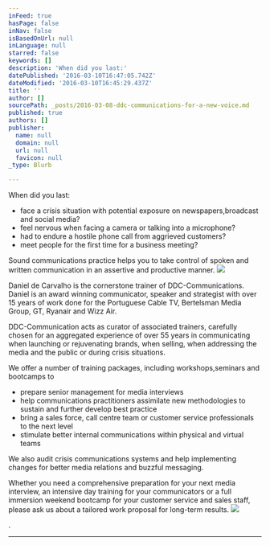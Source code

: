 ```yaml
---
inFeed: true
hasPage: false
inNav: false
isBasedOnUrl: null
inLanguage: null
starred: false
keywords: []
description: 'When did you last:'
datePublished: '2016-03-10T16:47:05.742Z'
dateModified: '2016-03-10T16:45:29.437Z'
title: ''
author: []
sourcePath: _posts/2016-03-08-ddc-communications-for-a-new-voice.md
published: true
authors: []
publisher:
  name: null
  domain: null
  url: null
  favicon: null
_type: Blurb

---
```

When did you last:

* face a crisis situation with potential exposure on newspapers,broadcast and social media?
* feel nervous when facing a camera or talking into a microphone?
* had to endure a hostile phone call from aggrieved customers?
* meet people for the first time for a business meeting?

Sound communications practice helps you to take control of spoken and written communication in an assertive and productive manner. ![](https://the-grid-user-content.s3-us-west-2.amazonaws.com/46313521-ad21-4908-892f-267b6a06d11f.jpg)

Daniel de Carvalho is the cornerstone trainer of DDC-Communications. Daniel is an award winning communicator, speaker and strategist with over 15 years of work done for the Portuguese Cable TV, Bertelsman Media Group, GT, Ryanair and Wizz Air. 

DDC-Communication acts as curator of associated trainers, carefully chosen for an aggregated experience of over 55 years in communicating when launching or rejuvenating brands, when selling, when addressing the media and the public or during crisis situations. 

We offer a number of training packages, including workshops,seminars and bootcamps to

* prepare senior management for media interviews
* help communications practitioners assimilate new methodologies to sustain and further develop best practice
* bring a sales force, call centre team or customer service professionals to the next level
* stimulate better internal communications within physical and virtual teams

We also audit crisis communications systems and help implementing changes for better media relations and buzzful messaging.

Whether you need a comprehensive preparation for your next media interview, an intensive day training for your communicators or a full immersion weekend bootcamp for your customer service and sales staff, please ask us about a tailored work proposal for long-term results.
![](https://the-grid-user-content.s3-us-west-2.amazonaws.com/75fd0d2e-c064-4834-bba8-9d89c0380a26.jpg)

.

****